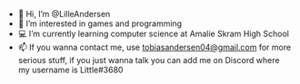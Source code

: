 - 👋 Hi, I’m @LilleAndersen
- 👀 I’m interested in games and programming
- 💻 I’m currently learning computer science at Amalie Skram High School
- 📫 If you wanna contact me, use tobiasandersen04@gmail.com for more serious stuff, if you just wanna talk you can add me on Discord where my username is Little#3680

<!---
LilleAndersen/LilleAndersen is a ✨ special ✨ repository because its `README.md` (this file) appears on your GitHub profile.
You can click the Preview link to take a look at your changes.
--->
